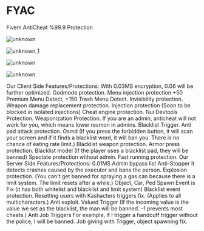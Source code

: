 # FYAC
Fivem AntiCheat %99.9 Protection

![unknown](https://github.com/raiderss/FYAC/assets/53000629/7a9db211-3b41-4aee-9c54-4f5bdc6b299d)

![unknown_1](https://github.com/raiderss/FYAC/assets/53000629/8ed92c7e-2c61-42a7-8a7d-030d1897dcdb)

![unknown](https://github.com/raiderss/FYAC/assets/53000629/ff6ffd23-b7f8-475b-9579-c7df63158f0b)

![unknown](https://github.com/raiderss/FYAC/assets/53000629/06b6f0e3-89a1-4ffc-8812-f6e8d2b4e14f)

Our Client Side Features/Protections:
With 0.03MS encryption, 0.06 will be further optimized.
Godmode protection.
Menu injection protection +50 Premium Menu Detect, +150 Trash Menu Detect.
Invisibility protection.
Weapon damage replacement protection.
Injection protection (Soon to be blocked in isolated injections)
Cheat engine protection.
Nui Devtools Protection.
Weaponization Protection.
If you are an admin, anticheat will not work for you, which means lower resmon in admins.
Blacklist Trigger.
Anti pad attack protection.
Osmd (If you press the forbidden button, it will scan your screen and if it finds a blacklist word, it will ban you. There is no chance of eating rate limit.)
Blacklist weapon protection.
Armor press protection.
Blacklist model (If the player uses a blacklist pad, they will be banned)
Spectate protection without admin.
Fast running protection.
Our Server Side Features/Protections:
0.01MS
Admin bypass list
Anti-Stopper
It detects crashes caused by the executor and bans the person.
Explosion protection. (You can't get banned for spraying a gas can because there is a limit system. The limit resets after a while.)
Object, Car, Ped Spawn Event is Fix (it has both whitelist and blacklist and limit system)
Blacklist event protection.
Resetting users with Kashacters triggers fix. (Applies to all multicharacters.)
Anti exploit.
Valued Trigger (If the incoming value is the value we set as the blacklist, the man will be banned. -1 prevents most cheats.)
Anti Job Triggers For example, if I trigger a handcuff trigger without the police, I will be banned.
Job giving with Trigger, object spawning fix.


